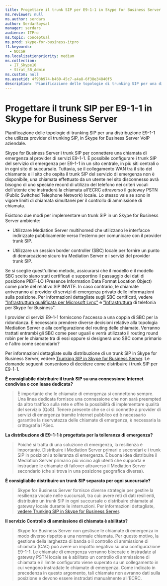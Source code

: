 ```yaml
---
title: Progettare il trunk SIP per E9-1-1 in Skype for Business Server
ms.reviewer: null
ms.author: serdars
author: SerdarSoysal
manager: serdars
audience: ITPro
ms.topic: conceptual
ms.prod: skype-for-business-itpro
f1.keywords:
  - NOCSH
ms.localizationpriority: medium
ms.collection:
  - IT_Skype16
  - Strat_SB_Admin
ms.custom: null
ms.assetid: 4f93b974-b460-45c7-a4a8-6f38e34840f5
description: 'Pianificazione delle topologie di trunking SIP per una distribuzione E9-1-1 che utilizza provider di trunking SIP, in Skype for Business Server VoIP aziendale.'
---
```


# <a name="design-the-sip-trunk-for-e9-1-1-in-skype-for-business-server"></a>Progettare il trunk SIP per E9-1-1 in Skype for Business Server
 
Pianificazione delle topologie di trunking SIP per una distribuzione E9-1-1 che utilizza provider di trunking SIP, in Skype for Business Server VoIP aziendale.
  
Skype for Business Server i trunk SIP per connettere una chiamata di emergenza al provider di servizi E9-1-1. È possibile configurare i trunk SIP del servizio di emergenza per E9-1-1 in un sito centrale, in più siti centrali o in ogni sito di succursale. Tuttavia, se il collegamento WAN tra il sito del chiamante e il sito che ospita il trunk SIP del servizio di emergenza non è disponibile, una chiamata effettuato da un utente nel sito disconnesso avrà bisogno di uno speciale record di utilizzo del telefono nei criteri vocali dell'utente che instraderà la chiamata all'ECRC attraverso il gateway PSTN (Public Switched Telephone Network) locale. Lo stesso vale se sono in vigore limiti di chiamata simultanei per il controllo di ammissione di chiamata.
  
Esistono due modi per implementare un trunk SIP in un Skype for Business Server ambiente:
  
- Utilizzare Mediation Server multihomed che utilizzano le interfacce indirizzate pubblicamente verso l'esterno per comunicare con il provider trunk SIP.
    
- Utilizzare un session border controller (SBC) locale per fornire un punto di demarcazione sicuro tra Mediation Server e i servizi del provider trunk SIP.
    
Se si sceglie quest'ultimo metodo, assicurarsi che il modello e il modello SBC scelto siano stati certificati e supportino il passaggio dei dati di posizione PIDF-LO (Presence Information Data Format Location Object) come parte del relativo SIP INVITE. In caso contrario, le chiamate arriveranno al provider di servizi di emergenza privato delle informazioni sulla posizione. Per informazioni dettagliate sugli SBC certificati, vedere ["Infrastruttura qualificata per Microsoft Lync"](../../../SfbPartnerCertification/lync-cert/qualified-ip-pbx-gateway.md) e ["Infrastruttura](../../../SfbPartnerCertification/certification/infra-gateways.md) di telefonia per Skype for Business". 
  
I provider di servizi E9-1-1 forniscono l'accesso a una coppia di SBC per la ridondanza. È necessario prendere diverse decisioni relative alla topologia Mediation Server e alla configurazione del routing delle chiamate. Verranno trattati entrambi gli SBC come peer uguali e verrà utilizzato il routing round robin per le chiamate tra di essi oppure si designerà uno SBC come primario e l'altro come secondario?
  
Per informazioni dettagliate sulla distribuzione di un trunk SIP in Skype for Business Server, vedere [Trunking SIP in Skype for Business Server](sip-trunking.md). Le domande seguenti consentono di decidere come distribuire i trunk SIP per E9-1-1.
  
 **È consigliabile distribuire il trunk SIP su una connessione Internet condivisa o con lease dedicata?**
  
> È importante che le chiamate di emergenza si connettono sempre. Una linea dedicata fornisce una connessione che non sarà preempted da altro traffico sulla rete e offre la possibilità di implementare qualità del servizio (QoS). Tenere presente che se ci si connette a provider di servizi di emergenza tramite Internet pubblico ed è necessario garantire la riservatezza delle chiamate di emergenza, è necessaria la crittografia IPSec. 
    
 **La distribuzione di E9-1-1 è progettata per la tolleranza di emergenza?**
  
> Poiché si tratta di una soluzione di emergenza, la resilienza è importante. Distribuire i Mediation Server primari e secondari e i trunk SIP in posizioni a tolleranza di emergenza. È buona idea distribuire il Mediation Server primario più vicino agli utenti che supporta e instradare le chiamate di failover attraverso il Mediation Server secondario (che si trova in una posizione geografica diversa). 
    
 **È consigliabile distribuire un trunk SIP separato per ogni succursale?**
  
> Skype for Business Server fornisce diverse strategie per gestire la resilienza vocale nelle succursali, tra cui: avere reti di dati resilienti, distribuire un trunk SIP in ogni succursale o distribuire chiamate al gateway locale durante le interruzioni. Per informazioni dettagliate, [vedere Trunking SIP in Skype for Business Server](sip-trunking.md).
    
 **Il servizio Controllo di ammissione di chiamata è abilitato?**
  
> Skype for Business Server non gestisce le chiamate di emergenza in modo diverso rispetto a una normale chiamata. Per questo motivo, la gestione della larghezza di banda o il controllo di ammissione di chiamata (CAC) può avere un impatto negativo su una configurazione E9-1-1. Le chiamate di emergenza verranno bloccate o instradate al gateway PSTN locale se è abilitato un controllo di ammissione di chiamata e il limite configurato viene superato su un collegamento in cui vengono instradate le chiamate di emergenza. Come indicato in precedenza in questo argomento, tali chiamate non avranno dati sulla posizione e devono essere instradati manualmente all'ECRC.

